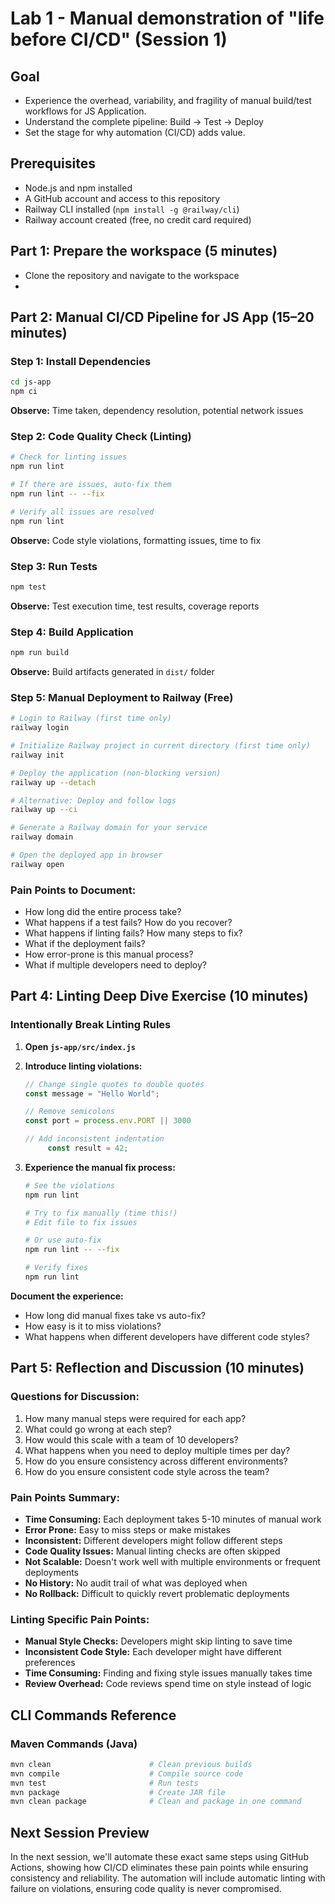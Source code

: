 # Lab 1 - Manual demonstration of "life before CI/CD" (Session 1)

## Goal
- Experience the overhead, variability, and fragility of manual build/test workflows for JS Application.
- Understand the complete pipeline: Build → Test → Deploy
- Set the stage for why automation (CI/CD) adds value.

## Prerequisites
- Node.js and npm installed
- A GitHub account and access to this repository
- Railway CLI installed (`npm install -g @railway/cli`)
- Railway account created (free, no credit card required)

## Part 1: Prepare the workspace (5 minutes)
- Clone the repository and navigate to the workspace
- 

## Part 2: Manual CI/CD Pipeline for JS App (15–20 minutes)

### Step 1: Install Dependencies
```bash
cd js-app
npm ci
```
**Observe:** Time taken, dependency resolution, potential network issues

### Step 2: Code Quality Check (Linting)
```bash
# Check for linting issues
npm run lint

# If there are issues, auto-fix them
npm run lint -- --fix

# Verify all issues are resolved
npm run lint
```
**Observe:** Code style violations, formatting issues, time to fix

### Step 3: Run Tests
```bash
npm test
```
**Observe:** Test execution time, test results, coverage reports

### Step 4: Build Application
```bash
npm run build
```
**Observe:** Build artifacts generated in `dist/` folder

### Step 5: Manual Deployment to Railway (Free)
```bash
# Login to Railway (first time only)
railway login

# Initialize Railway project in current directory (first time only)
railway init

# Deploy the application (non-blocking version)
railway up --detach

# Alternative: Deploy and follow logs
railway up --ci

# Generate a Railway domain for your service
railway domain

# Open the deployed app in browser
railway open
```

### Pain Points to Document:
- How long did the entire process take?
- What happens if a test fails? How do you recover?
- What happens if linting fails? How many steps to fix?
- What if the deployment fails?
- How error-prone is this manual process?
- What if multiple developers need to deploy?


## Part 4: Linting Deep Dive Exercise (10 minutes)

### Intentionally Break Linting Rules
1. **Open `js-app/src/index.js`**
2. **Introduce linting violations:**
   ```javascript
   // Change single quotes to double quotes
   const message = "Hello World";
   
   // Remove semicolons
   const port = process.env.PORT || 3000
   
   // Add inconsistent indentation
        const result = 42;
   ```

3. **Experience the manual fix process:**
   ```bash
   # See the violations
   npm run lint
   
   # Try to fix manually (time this!)
   # Edit file to fix issues
   
   # Or use auto-fix
   npm run lint -- --fix
   
   # Verify fixes
   npm run lint
   ```

**Document the experience:**
- How long did manual fixes take vs auto-fix?
- How easy is it to miss violations?
- What happens when different developers have different code styles?

## Part 5: Reflection and Discussion (10 minutes)

### Questions for Discussion:
1. How many manual steps were required for each app?
2. What could go wrong at each step?
3. How would this scale with a team of 10 developers?
4. What happens when you need to deploy multiple times per day?
5. How do you ensure consistency across different environments?
6. How do you ensure consistent code style across the team?

### Pain Points Summary:
- **Time Consuming:** Each deployment takes 5-10 minutes of manual work
- **Error Prone:** Easy to miss steps or make mistakes
- **Inconsistent:** Different developers might follow different steps
- **Code Quality Issues:** Manual linting checks are often skipped
- **Not Scalable:** Doesn't work well with multiple environments or frequent deployments
- **No History:** No audit trail of what was deployed when
- **No Rollback:** Difficult to quickly revert problematic deployments

### Linting Specific Pain Points:
- **Manual Style Checks:** Developers might skip linting to save time
- **Inconsistent Code Style:** Each developer might have different preferences
- **Time Consuming:** Finding and fixing style issues manually takes time
- **Review Overhead:** Code reviews spend time on style instead of logic

## CLI Commands Reference

### Maven Commands (Java)
```bash
mvn clean                      # Clean previous builds
mvn compile                    # Compile source code
mvn test                       # Run tests
mvn package                    # Create JAR file
mvn clean package              # Clean and package in one command
```

## Next Session Preview
In the next session, we'll automate these exact same steps using GitHub Actions, showing how CI/CD eliminates these pain points while ensuring consistency and reliability. The automation will include automatic linting with failure on violations, ensuring code quality is never compromised.
